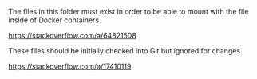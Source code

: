 The files in this folder must exist in order to be able to mount with the file inside of Docker containers.

https://stackoverflow.com/a/64821508

These files should be initially checked into Git but ignored for changes.

https://stackoverflow.com/a/17410119
